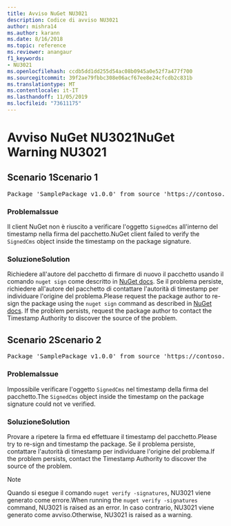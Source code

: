 ```yaml
---
title: Avviso NuGet NU3021
description: Codice di avviso NU3021
author: mishra14
ms.author: karann
ms.date: 8/16/2018
ms.topic: reference
ms.reviewer: anangaur
f1_keywords:
- NU3021
ms.openlocfilehash: ccdb5dd1dd255d54ac08b0945a0e52f7a477f700
ms.sourcegitcommit: 39f2ae79fbbc308e06acf67ee8e24cfcdb2c831b
ms.translationtype: MT
ms.contentlocale: it-IT
ms.lasthandoff: 11/05/2019
ms.locfileid: "73611175"
---
```

# <a name="nuget-warning-nu3021"></a><span data-ttu-id="02234-103">Avviso NuGet NU3021</span><span class="sxs-lookup"><span data-stu-id="02234-103">NuGet Warning NU3021</span></span>

## <a name="scenario-1"></a><span data-ttu-id="02234-104">Scenario 1</span><span class="sxs-lookup"><span data-stu-id="02234-104">Scenario 1</span></span>

<pre>Package 'SamplePackage v1.0.0' from source 'https://contoso.com/index.json': The primary signature's timestamp signature validation failed.</pre>

### <a name="issue"></a><span data-ttu-id="02234-105">Problema</span><span class="sxs-lookup"><span data-stu-id="02234-105">Issue</span></span>

<span data-ttu-id="02234-106">Il client NuGet non è riuscito a verificare l'oggetto `SignedCms` all'interno del timestamp nella firma del pacchetto.</span><span class="sxs-lookup"><span data-stu-id="02234-106">NuGet client failed to verify the `SignedCms` object inside the timestamp on the package signature.</span></span>


### <a name="solution"></a><span data-ttu-id="02234-107">Soluzione</span><span class="sxs-lookup"><span data-stu-id="02234-107">Solution</span></span>

<span data-ttu-id="02234-108">Richiedere all'autore del pacchetto di firmare di nuovo il pacchetto usando il comando `nuget sign` come descritto in [NuGet docs](https://docs.microsoft.com/nuget/create-packages/sign-a-package). Se il problema persiste, richiedere all'autore del pacchetto di contattare l'autorità di timestamp per individuare l'origine del problema.</span><span class="sxs-lookup"><span data-stu-id="02234-108">Please request the package author to re-sign the package using the `nuget sign` command as described in [NuGet docs](https://docs.microsoft.com/nuget/create-packages/sign-a-package). If the problem persists, request the package author to contact the Timestamp Authority to discover the source of the problem.</span></span>



## <a name="scenario-2"></a><span data-ttu-id="02234-109">Scenario 2</span><span class="sxs-lookup"><span data-stu-id="02234-109">Scenario 2</span></span>

<pre>Package 'SamplePackage v1.0.0' from source 'https://contoso.com/index.json': The timestamp signature validation failed.</pre>

### <a name="issue"></a><span data-ttu-id="02234-110">Problema</span><span class="sxs-lookup"><span data-stu-id="02234-110">Issue</span></span>

<span data-ttu-id="02234-111">Impossibile verificare l'oggetto `SignedCms` nel timestamp della firma del pacchetto.</span><span class="sxs-lookup"><span data-stu-id="02234-111">The `SignedCms` object inside the timestamp on the package signature could not ve verified.</span></span>


### <a name="solution"></a><span data-ttu-id="02234-112">Soluzione</span><span class="sxs-lookup"><span data-stu-id="02234-112">Solution</span></span>

<span data-ttu-id="02234-113">Provare a ripetere la firma ed effettuare il timestamp del pacchetto.</span><span class="sxs-lookup"><span data-stu-id="02234-113">Please try to re-sign and timestamp the package.</span></span> <span data-ttu-id="02234-114">Se il problema persiste, contattare l'autorità di timestamp per individuare l'origine del problema.</span><span class="sxs-lookup"><span data-stu-id="02234-114">If the problem persists, contact the Timestamp Authority to discover the source of the problem.</span></span>


> [!Note]
> <span data-ttu-id="02234-115">Quando si esegue il comando `nuget verify -signatures`, NU3021 viene generato come errore.</span><span class="sxs-lookup"><span data-stu-id="02234-115">When running the `nuget verify -signatures` command, NU3021 is raised as an error.</span></span> <span data-ttu-id="02234-116">In caso contrario, NU3021 viene generato come avviso.</span><span class="sxs-lookup"><span data-stu-id="02234-116">Otherwise, NU3021 is raised as a warning.</span></span>